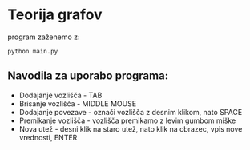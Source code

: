 # Teorija grafov

program zaženemo z:
```
python main.py
```

## Navodila za uporabo programa:
* Dodajanje vozlišča - TAB
* Brisanje vozlišča - MIDDLE MOUSE
* Dodajanje povezave - označi vozlišča z desnim klikom, nato SPACE
* Premikanje vozlišča - vozlišča premikamo z levim gumbom miške
* Nova utež - desni klik na staro utež, nato klik na obrazec, vpis nove vrednosti, ENTER
